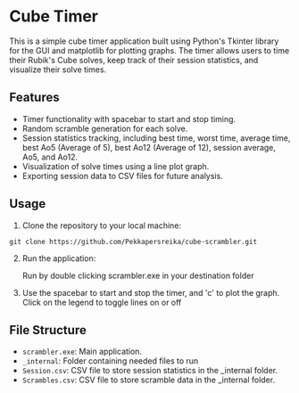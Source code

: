 # Cube Timer

This is a simple cube timer application built using Python's Tkinter library for the GUI and matplotlib for plotting graphs. The timer allows users to time their Rubik's Cube solves, keep track of their session statistics, and visualize their solve times.

## Features

- Timer functionality with spacebar to start and stop timing.
- Random scramble generation for each solve.
- Session statistics tracking, including best time, worst time, average time, best Ao5 (Average of 5), best Ao12 (Average of 12), session average, Ao5, and Ao12.
- Visualization of solve times using a line plot graph.
- Exporting session data to CSV files for future analysis.

## Usage

1. Clone the repository to your local machine:

 ```console
 git clone https://github.com/Pekkapersreika/cube-scrambler.git
```

2. Run the application:

   Run by double clicking scrambler.exe in your destination folder

3. Use the spacebar to start and stop the timer, and 'c' to plot the graph. Click on the legend to toggle lines on or off

## File Structure

- `scrambler.exe`: Main application.
- `_internal`: Folder containing needed files to run
- `Session.csv`: CSV file to store session statistics in the _internal folder.
- `Scrambles.csv`: CSV file to store scramble data in the _internal folder.
